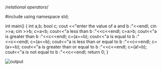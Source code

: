 /*relational operators*/

#include <iostream>
using namespace std;

int main()
{
    int a,b;
    bool c;
    cout <<"enter the value of a and b :"<<endl;
    cin >>a;
    cin >>b;
    c=a<b;
    cout<<"a less than b :"<<c<<endl;
    c=a>b;
    cout<<"a is greater than b :"<<c<<endl;
    c=(a==b);
    cout<<"a is equal to b :"<<c<<endl;
    c=(a<=b);
    cout<<"a is less than or equal to b :"<<c<<endl;
    c=(a>=b);
    cout<<"a is greater than or equal to b :"<<c<<endl;
    c=(a!=b);
    cout<<"a is not equal to b :"<<c<<endl;
    return 0;
}

![output](relational_op.png)
